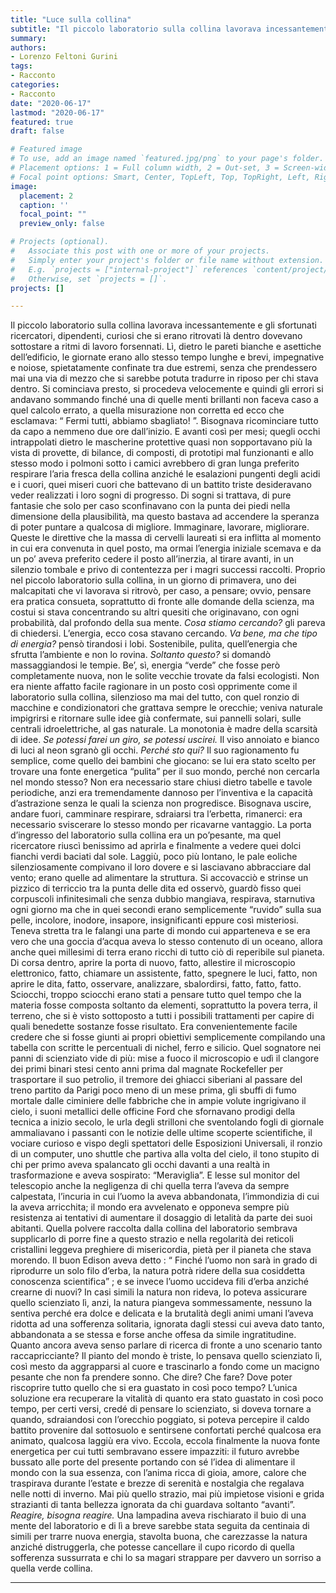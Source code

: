 ```yaml
---
title: "Luce sulla collina"
subtitle: "Il piccolo laboratorio sulla collina lavorava incessantemente e gli sfortunati ricercatori, dipendenti, curiosi che si erano ritrovati là dentro dovevano sottostare a ritmi di lavoro forsennati."
summary: 
authors:
- Lorenzo Feltoni Gurini
tags:
- Racconto
categories:
- Racconto
date: "2020-06-17"
lastmod: "2020-06-17"
featured: true
draft: false

# Featured image
# To use, add an image named `featured.jpg/png` to your page's folder.
# Placement options: 1 = Full column width, 2 = Out-set, 3 = Screen-width
# Focal point options: Smart, Center, TopLeft, Top, TopRight, Left, Right, BottomLeft, Bottom, BottomRight
image:
  placement: 2
  caption: ''
  focal_point: ""
  preview_only: false

# Projects (optional).
#   Associate this post with one or more of your projects.
#   Simply enter your project's folder or file name without extension.
#   E.g. `projects = ["internal-project"]` references `content/project/deep-learning/index.md`.
#   Otherwise, set `projects = []`.
projects: []

---
```


Il piccolo laboratorio sulla collina lavorava incessantemente e gli sfortunati ricercatori, dipendenti, curiosi che si erano ritrovati là dentro dovevano sottostare a ritmi di lavoro forsennati. 
Lì, dietro le pareti bianche e asettiche dell’edificio, le giornate erano allo stesso tempo lunghe e brevi, impegnative e noiose, spietatamente confinate tra due estremi, senza che prendessero mai una via di mezzo che si sarebbe potuta tradurre in riposo per chi stava dentro. Si cominciava presto, si procedeva velocemente e quindi gli errori si andavano sommando finché una di quelle menti brillanti non faceva caso a quel calcolo errato, a quella misurazione non corretta ed ecco che esclamava: “ Fermi tutti, abbiamo sbagliato! ”. 
Bisognava ricominciare tutto da capo a nemmeno due ore dall’inizio. 
E avanti così per mesi; quegli occhi intrappolati dietro le mascherine protettive quasi non sopportavano più la vista di provette, di bilance, di composti, di prototipi mal funzionanti e allo stesso modo i polmoni sotto i camici avrebbero di gran lunga preferito respirare l’aria fresca della collina anziché le esalazioni pungenti degli acidi e i cuori, quei miseri cuori che battevano di un battito triste desideravano veder realizzati i loro sogni di progresso. Di sogni si trattava, di pure fantasie che solo per caso sconfinavano con la punta dei piedi nella dimensione della plausibilità, ma questo bastava ad accendere la speranza di poter puntare a qualcosa di migliore.
Immaginare, lavorare, migliorare. 
Queste le direttive che la massa di cervelli laureati si era inflitta al momento in cui era convenuta in quel posto, ma ormai l’energia iniziale scemava e da un po’ aveva preferito cedere il posto all’inerzia, al tirare avanti, in un silenzio tombale e privo di contentezza per i magri successi raccolti.
Proprio nel piccolo laboratorio sulla collina, in un giorno di primavera, uno dei malcapitati che vi lavorava si ritrovò, per caso, a pensare; ovvio, pensare era pratica consueta, soprattutto di fronte alle domande della scienza, ma costui si stava concentrando su altri quesiti che originavano, con ogni probabilità, dal profondo della sua mente.
*Cosa stiamo cercando?* gli pareva di chiedersi. L’energia, ecco cosa stavano cercando.
*Va bene, ma che tipo di energia?* pensò tirandosi i lobi. Sostenibile, pulita, quell’energia che sfrutta l’ambiente e non lo rovina.
*Soltanto questo?* si domandò massaggiandosi le tempie. Be’, sì, energia “verde” che fosse però completamente nuova, non le solite vecchie trovate da falsi ecologisti.
Non era niente affatto facile ragionare in un posto così opprimente come il laboratorio sulla collina, silenzioso ma mai del tutto, con quel ronzio di macchine e condizionatori che grattava sempre le orecchie; veniva naturale impigrirsi e ritornare sulle idee già confermate, sui pannelli solari, sulle centrali idroelettriche, al gas naturale. La monotonia è madre della scarsità di idee.
*Se potessi farei un giro, se potessi uscirei.*
Il viso annoiato e bianco di luci al neon sgranò gli occhi.
*Perché sto qui?*
Il suo ragionamento fu semplice, come quello dei bambini che giocano: se lui era stato scelto per trovare una fonte energetica “pulita” per il suo mondo, perché non cercarla nel mondo stesso? Non era necessario stare chiusi dietro tabelle e tavole periodiche, anzi era tremendamente dannoso per l’inventiva e la capacità d’astrazione senza le quali la scienza non progredisce. Bisognava uscire, andare fuori, camminare respirare, sdraiarsi tra l’erbetta, rimanerci: era necessario sviscerare lo stesso mondo per ricavarne vantaggio. 
La porta d’ingresso del laboratorio sulla collina era un po’pesante, ma quel ricercatore riuscì benissimo ad aprirla e finalmente a vedere quei dolci fianchi verdi baciati dal sole. Laggiù, poco più lontano, le pale eoliche silenziosamente compivano il loro dovere e si lasciavano abbracciare dal vento; erano quelle ad alimentare la struttura.
Si accovacciò e strinse un pizzico di terriccio tra la punta delle dita ed osservò, guardò fisso quei corpuscoli infinitesimali che senza dubbio mangiava, respirava, starnutiva ogni giorno ma che in quei secondi erano semplicemente “ruvido” sulla sua pelle, incolore, inodore, insapore, insignificanti eppure così misteriosi. Teneva stretta tra le falangi una parte di mondo cui apparteneva e se era vero che una goccia d’acqua aveva lo stesso contenuto di un oceano, allora anche quei millesimi di terra erano ricchi di tutto ciò di reperibile sul pianeta. 
Di corsa dentro, aprire la porta di nuovo, fatto, allestire il microscopio elettronico, fatto, chiamare un assistente, fatto, spegnere le luci, fatto, non aprire le dita, fatto, osservare, analizzare, sbalordirsi, fatto, fatto, fatto.
Sciocchi, troppo sciocchi erano stati a pensare tutto quel tempo che la materia fosse composta soltanto da elementi, soprattutto la povera terra, il terreno, che si è visto sottoposto a tutti i possibili trattamenti per capire di quali benedette sostanze fosse risultato. Era convenientemente facile credere che si fosse giunti ai propri obiettivi semplicemente compilando una tabella con scritte le percentuali di nichel, ferro e silicio. 
Quel sognatore nei panni di scienziato vide di più: mise a fuoco il microscopio e udì il clangore dei primi binari stesi cento anni prima dal magnate Rockefeller per trasportare il suo petrolio, il tremore dei ghiacci siberiani al passare del treno partito da Parigi poco meno di un mese prima, gli sbuffi di fumo mortale dalle ciminiere delle fabbriche che in ampie volute ingrigivano il cielo, i suoni metallici delle officine Ford che sfornavano prodigi della tecnica a inizio secolo, le urla degli strilloni che sventolando fogli di giornale ammaliavano i passanti con le notizie delle ultime scoperte scientifiche, il vociare curioso e vispo degli spettatori delle Esposizioni Universali, il ronzio di un computer, uno shuttle che partiva alla volta del cielo, il tono stupito di chi per primo aveva spalancato gli occhi davanti a una realtà in trasformazione e aveva sospirato: “Meraviglia”.
E lesse sul monitor del telescopio anche la negligenza di chi quella terra l’aveva da sempre calpestata, l’incuria in cui l’uomo la aveva abbandonata, l’immondizia di cui la aveva arricchita; il mondo era avvelenato e opponeva sempre più resistenza ai tentativi di aumentare il dosaggio di letalità da parte dei suoi abitanti. Quella polvere raccolta dalla collina del laboratorio sembrava supplicarlo di porre fine a questo strazio e nella regolarità dei reticoli cristallini leggeva preghiere di misericordia, pietà per il pianeta che stava morendo.
Il buon Edison aveva detto : “ Finché l’uomo non sarà in grado di riprodurre un solo filo d’erba, la natura potrà ridere della sua cosiddetta conoscenza scientifica” ; e se invece l’uomo uccideva fili d’erba anziché crearne di nuovi? In casi simili la natura non rideva, lo poteva assicurare quello scienziato lì, anzi, la natura piangeva sommessamente, nessuno la sentiva perché era dolce e delicata e la brutalità degli animi umani l’aveva ridotta ad una sofferenza solitaria, ignorata dagli stessi cui aveva dato tanto, abbandonata a se stessa e forse anche offesa da simile ingratitudine.
Quanto ancora aveva senso parlare di ricerca di fronte a uno scenario tanto raccapricciante? Il pianto del mondo è triste, lo pensava quello scienziato lì, così mesto da aggrapparsi al cuore e trascinarlo a fondo come un macigno pesante che non fa prendere sonno. Che dire? Che fare? Dove poter riscoprire tutto quello che si era guastato in così poco tempo? L’unica soluzione era recuperare la vitalità di quanto era stato guastato in così poco tempo, per certi versi, credé di pensare lo scienziato, si doveva tornare a quando, sdraiandosi con l’orecchio poggiato, si poteva percepire il caldo battito provenire dal sottosuolo e sentirsene confortati perché qualcosa era animato, qualcosa laggiù era vivo. Eccola, eccola finalmente la nuova fonte energetica per cui tutti sembravano essere impazziti: il futuro avrebbe bussato alle porte del presente portando con sé l’idea di alimentare il mondo con la sua essenza, con l’anima ricca di gioia, amore, calore che traspirava durante l’estate e brezze di serenità e nostalgia che regalava nelle notti di inverno. Mai più quello strazio, mai più impietose visioni e grida strazianti di tanta bellezza ignorata da chi guardava soltanto “avanti”.
*Reagire, bisogna reagire.*
Una lampadina aveva rischiarato il buio di una mente del laboratorio e di lì a breve sarebbe stata seguita da centinaia di simili per trarre nuova energia, stavolta buona, che carezzasse la natura anziché distruggerla, che potesse cancellare il cupo ricordo di quella sofferenza sussurrata e chi lo sa magari strappare per davvero un sorriso a quella verde collina.

---
